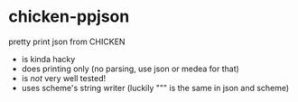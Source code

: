 # chicken-ppjson
pretty print json from CHICKEN

- is kinda hacky
- does printing only (no parsing, use json or medea for that)
- is *not* very well tested!
- uses scheme's string writer (luckily "\"" is the same in json and scheme)
